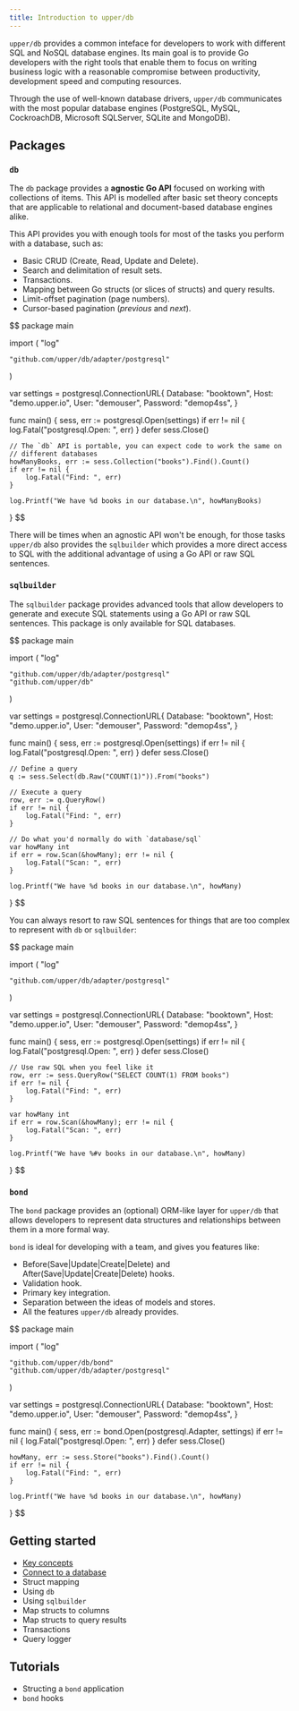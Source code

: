 ```yaml
---
title: Introduction to upper/db
---
```


`upper/db` provides a common inteface for developers to work with different SQL
and NoSQL database engines. Its main goal is to provide Go developers with the
right tools that enable them to focus on writing business logic with a
reasonable compromise between productivity, development speed and computing
resources.

Through the use of well-known database drivers, `upper/db` communicates with
the most popular database engines (PostgreSQL, MySQL, CockroachDB, Microsoft
SQLServer, SQLite and MongoDB).

## Packages

### `db`

The `db` package provides a **agnostic Go API** focused on working with
collections of items. This API is modelled after basic set theory concepts that
are applicable to relational and document-based database engines alike.

This API provides you with enough tools for most of the tasks you perform with
a database, such as:

* Basic CRUD (Create, Read, Update and Delete).
* Search and delimitation of result sets.
* Transactions.
* Mapping between Go structs (or slices of structs) and query results.
* Limit-offset pagination (page numbers).
* Cursor-based pagination (_previous_ and _next_).

$$
package main

import (
	"log"

	"github.com/upper/db/adapter/postgresql"
)

var settings = postgresql.ConnectionURL{
	Database: "booktown",
	Host:     "demo.upper.io",
	User:     "demouser",
	Password: "demop4ss",
}

func main() {
	sess, err := postgresql.Open(settings)
	if err != nil {
		log.Fatal("postgresql.Open: ", err)
	}
	defer sess.Close()

	// The `db` API is portable, you can expect code to work the same on
	// different databases
	howManyBooks, err := sess.Collection("books").Find().Count()
	if err != nil {
		log.Fatal("Find: ", err)
	}

	log.Printf("We have %d books in our database.\n", howManyBooks)
}
$$

There will be times when an agnostic API won't be enough, for those tasks
`upper/db` also provides the `sqlbuilder` which provides a more direct access
to SQL with the additional advantage of using a Go API or raw SQL sentences.

### `sqlbuilder`

The `sqlbuilder` package provides advanced tools that allow developers to generate and
execute SQL statements using a Go API or raw SQL sentences. This package is
only available for SQL databases.

$$
package main

import (
	"log"

	"github.com/upper/db/adapter/postgresql"
	"github.com/upper/db"
)

var settings = postgresql.ConnectionURL{
	Database: "booktown",
	Host:     "demo.upper.io",
	User:     "demouser",
	Password: "demop4ss",
}

func main() {
	sess, err := postgresql.Open(settings)
	if err != nil {
		log.Fatal("postgresql.Open: ", err)
	}
	defer sess.Close()

	// Define a query
	q := sess.Select(db.Raw("COUNT(1)")).From("books")

	// Execute a query
	row, err := q.QueryRow()
	if err != nil {
		log.Fatal("Find: ", err)
	}

	// Do what you'd normally do with `database/sql`
	var howMany int
	if err = row.Scan(&howMany); err != nil {
		log.Fatal("Scan: ", err)
	}

	log.Printf("We have %d books in our database.\n", howMany)
}
$$

You can always resort to raw SQL sentences for things that are too complex to
represent with `db` or `sqlbuilder`:

$$
package main

import (
	"log"

	"github.com/upper/db/adapter/postgresql"
)

var settings = postgresql.ConnectionURL{
	Database: "booktown",
	Host:     "demo.upper.io",
	User:     "demouser",
	Password: "demop4ss",
}

func main() {
	sess, err := postgresql.Open(settings)
	if err != nil {
		log.Fatal("postgresql.Open: ", err)
	}
	defer sess.Close()

	// Use raw SQL when you feel like it
	row, err := sess.QueryRow("SELECT COUNT(1) FROM books")
	if err != nil {
		log.Fatal("Find: ", err)
	}

	var howMany int
	if err = row.Scan(&howMany); err != nil {
		log.Fatal("Scan: ", err)
	}

	log.Printf("We have %#v books in our database.\n", howMany)
}
$$

### `bond`

The `bond` package provides an (optional) ORM-like layer for `upper/db` that
allows developers to represent data structures and relationships between them
in a more formal way.

`bond` is ideal for developing with a team, and gives you features like:

* Before(Save|Update|Create|Delete) and After(Save|Update|Create|Delete) hooks.
* Validation hook.
* Primary key integration.
* Separation between the ideas of models and stores.
* All the features `upper/db` already provides.

$$
package main

import (
	"log"

	"github.com/upper/db/bond"
	"github.com/upper/db/adapter/postgresql"
)

var settings = postgresql.ConnectionURL{
	Database: "booktown",
	Host:     "demo.upper.io",
	User:     "demouser",
	Password: "demop4ss",
}

func main() {
	sess, err := bond.Open(postgresql.Adapter, settings)
	if err != nil {
		log.Fatal("postgresql.Open: ", err)
	}
	defer sess.Close()

	howMany, err := sess.Store("books").Find().Count()
	if err != nil {
		log.Fatal("Find: ", err)
	}

	log.Printf("We have %d books in our database.\n", howMany)
}
$$

## Getting started

* [Key concepts](/docs/getting-started/key-concepts)
* [Connect to a database](/docs/getting-started/connect-to-a-database)
* Struct mapping
* Using `db`
* Using `sqlbuilder`
* Map structs to columns
* Map structs to query results
* Transactions
* Query logger

## Tutorials

* Structing a `bond` application
* `bond` hooks
